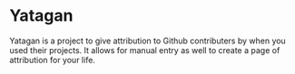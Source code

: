 # Yatagan
Yatagan is a project to give attribution to Github contributers by when you used their projects. It allows for manual entry as well to create a page of attribution for your life. 
